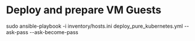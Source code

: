# Deploy and prepare VM Guests
sudo ansible-playbook -i inventory/hosts.ini deploy_pure_kubernetes.yml --ask-pass --ask-become-pass


